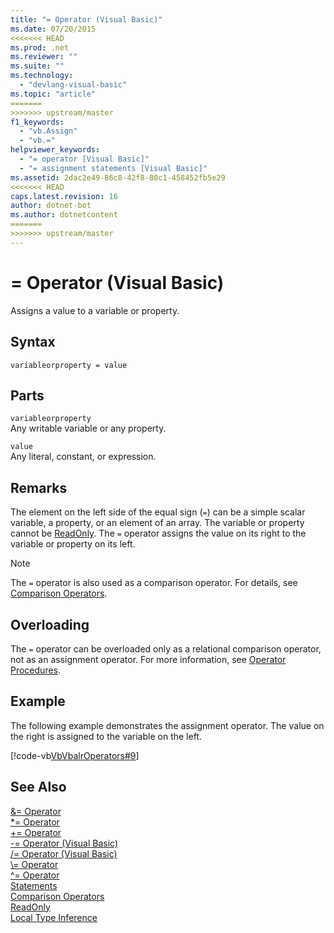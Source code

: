 ```yaml
---
title: "= Operator (Visual Basic)"
ms.date: 07/20/2015
<<<<<<< HEAD
ms.prod: .net
ms.reviewer: ""
ms.suite: ""
ms.technology: 
  - "devlang-visual-basic"
ms.topic: "article"
=======
>>>>>>> upstream/master
f1_keywords: 
  - "vb.Assign"
  - "vb.="
helpviewer_keywords: 
  - "= operator [Visual Basic]"
  - "= assignment statements [Visual Basic]"
ms.assetid: 2dac2e49-86c8-42f8-80c1-458452fb5e29
<<<<<<< HEAD
caps.latest.revision: 16
author: dotnet-bot
ms.author: dotnetcontent
=======
>>>>>>> upstream/master
---
```

# = Operator (Visual Basic)
Assigns a value to a variable or property.  
  
## Syntax  
  
```  
variableorproperty = value  
```  
  
## Parts  
 `variableorproperty`  
 Any writable variable or any property.  
  
 `value`  
 Any literal, constant, or expression.  
  
## Remarks  
 The element on the left side of the equal sign (`=`) can be a simple scalar variable, a property, or an element of an array. The variable or property cannot be [ReadOnly](../../../visual-basic/language-reference/modifiers/readonly.md). The `=` operator assigns the value on its right to the variable or property on its left.  
  
> [!NOTE]
>  The `=` operator is also used as a comparison operator. For details, see [Comparison Operators](../../../visual-basic/language-reference/operators/comparison-operators.md).  
  
## Overloading  
 The `=` operator can be overloaded only as a relational comparison operator, not as an assignment operator. For more information, see [Operator Procedures](../../../visual-basic/programming-guide/language-features/procedures/operator-procedures.md).  
  
## Example  
 The following example demonstrates the assignment operator. The value on the right is assigned to the variable on the left.  
  
 [!code-vb[VbVbalrOperators#9](../../../visual-basic/language-reference/operators/codesnippet/VisualBasic/assignment-operator_1.vb)]  
  
## See Also  
 [&= Operator](../../../visual-basic/language-reference/operators/and-assignment-operator.md)  
 [*= Operator](../../../visual-basic/language-reference/operators/multiplication-assignment-operator.md)  
 [+= Operator](../../../visual-basic/language-reference/operators/addition-assignment-operator.md)  
 [-= Operator (Visual Basic)](../../../visual-basic/language-reference/operators/subtraction-assignment-operator.md)  
 [/= Operator (Visual Basic)](../../../visual-basic/language-reference/operators/floating-point-division-assignment-operator.md)  
 [\\= Operator](../../../visual-basic/language-reference/operators/integer-division-assignment-operator.md)  
 [^= Operator](../../../visual-basic/language-reference/operators/exponentiation-assignment-operator.md)  
 [Statements](../../../visual-basic/programming-guide/language-features/statements.md)  
 [Comparison Operators](../../../visual-basic/language-reference/operators/comparison-operators.md)  
 [ReadOnly](../../../visual-basic/language-reference/modifiers/readonly.md)  
 [Local Type Inference](../../../visual-basic/programming-guide/language-features/variables/local-type-inference.md)
